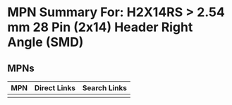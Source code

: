 



# MPN Summary For: H2X14RS > 2.54 mm 28 Pin (2x14) Header Right Angle (SMD)

## MPNs
  

|MPN|Direct Links|Search Links|
| :--- | :--- | :--- |
||||
